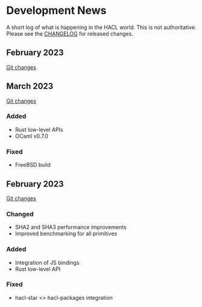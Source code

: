 # Development News

A short log of what is happening in the HACL world.
This is not authoritative. Please see the [CHANGELOG] for released changes.

## February 2023

[Git changes](https://github.com/cryspen/hacl-packages/compare/cc6a47829626e9b4a1dab892b1bde96990fde2b2...main)

## March 2023

[Git changes](https://github.com/cryspen/hacl-packages/compare/fb7535487cd852bda3362977dda6331bd3143fe1...cc6a47829626e9b4a1dab892b1bde96990fde2b2)

### Added

- Rust low-level APIs
- OCaml v0.7.0

### Fixed

- FreeBSD build

## February 2023

[Git changes](https://github.com/cryspen/hacl-packages/compare/1077e5f8be4b1a1b0c6987c8c105eabb4e02c54a...fb7535487cd852bda3362977dda6331bd3143fe1)

### Changed

- SHA2 and SHA3 performance improvements
- Improved benchmarking for all primitives

### Added

- Integration of JS bindings
- Rust low-level API

### Fixed

- hacl-star <> hacl-packages integration

[changelog]: https://github.com/cryspen/hacl-packages/blob/main/CHANGELOG.md
